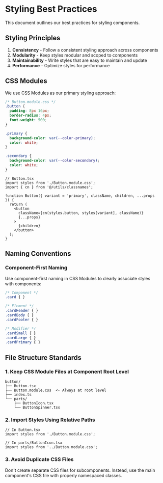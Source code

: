 # Styling Best Practices

This document outlines our best practices for styling components.

## Styling Principles

1. **Consistency** - Follow a consistent styling approach across components
2. **Modularity** - Keep styles modular and scoped to components
3. **Maintainability** - Write styles that are easy to maintain and update
4. **Performance** - Optimize styles for performance

## CSS Modules

We use CSS Modules as our primary styling approach:

```css
/* Button.module.css */
.button {
  padding: 8px 16px;
  border-radius: 4px;
  font-weight: 500;
}

.primary {
  background-color: var(--color-primary);
  color: white;
}

.secondary {
  background-color: var(--color-secondary);
  color: white;
}
```

```tsx
// Button.tsx
import styles from './Button.module.css';
import { cn } from '@/utils/classnames';

function Button({ variant = 'primary', className, children, ...props }) {
  return (
    <button
      className={cn(styles.button, styles[variant], className)}
      {...props}
    >
      {children}
    </button>
  );
}
```

## Naming Conventions

### Component-First Naming

Use component-first naming in CSS Modules to clearly associate styles with components:

```css
/* Component */
.card { }

/* Element */
.cardHeader { }
.cardBody { }
.cardFooter { }

/* Modifier */
.cardSmall { }
.cardLarge { }
.cardPrimary { }
```

## File Structure Standards

### 1. Keep CSS Module Files at Component Root Level

```
button/
├── Button.tsx
├── Button.module.css  <- Always at root level
├── index.ts
└── parts/
    ├── ButtonIcon.tsx
    └── ButtonSpinner.tsx
```

### 2. Import Styles Using Relative Paths

```tsx
// In Button.tsx
import styles from './Button.module.css';

// In parts/ButtonIcon.tsx
import styles from '../Button.module.css';
```

### 3. Avoid Duplicate CSS Files

Don't create separate CSS files for subcomponents. Instead, use the main component's CSS file with properly namespaced classes.